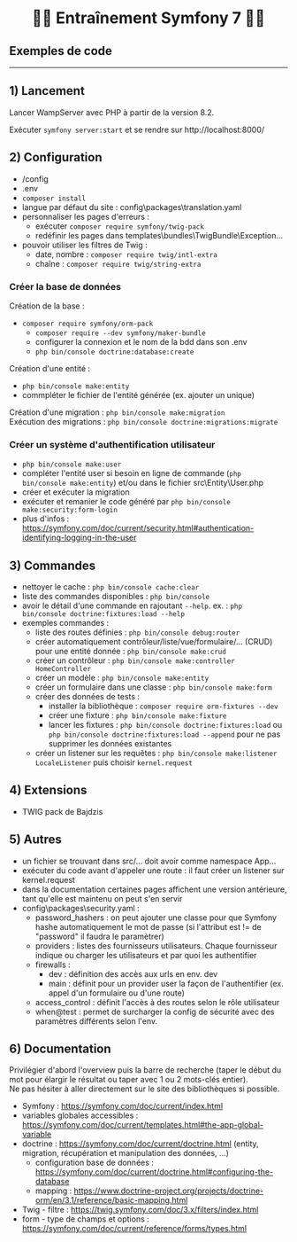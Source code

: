 # <h1 align="center">👨‍💻 Entraînement Symfony 7 👩‍💻</h1>

## Exemples de code

___

## 1) Lancement
Lancer WampServer avec PHP à partir de la version 8.2.    

Exécuter `symfony server:start` et se rendre sur http://localhost:8000/        

## 2) Configuration
- /config
- .env
- `composer install`
- langue par défaut du site : config\packages\translation.yaml
- personnaliser les pages d'erreurs : 
    - exécuter `composer require symfony/twig-pack`
    - redéfinir les pages dans templates\bundles\TwigBundle\Exception\...
- pouvoir utiliser les filtres de Twig : 
    - date, nombre : `composer require twig/intl-extra`
    - chaîne : `composer require twig/string-extra`

### Créer la base de données 
Création de la base :
- `composer require symfony/orm-pack`
    - `composer require --dev symfony/maker-bundle`
    - configurer la connexion et le nom de la bdd dans son .env
    - `php bin/console doctrine:database:create`

Création d'une entité :
- `php bin/console make:entity`
- commpléter le fichier de l'entité générée (ex. ajouter un unique)

Création d'une migration : `php bin/console make:migration`    
Exécution des migrations : `php bin/console doctrine:migrations:migrate`

### Créer un système d'authentification utilisateur
- `php bin/console make:user`
- compléter l'entité user si besoin en ligne de commande (`php bin/console make:entity`) et/ou dans le fichier src\Entity\User.php
- créer et exécuter la migration
- exécuter et remanier le code généré par `php bin/console make:security:form-login`
- plus d'infos : https://symfony.com/doc/current/security.html#authentication-identifying-logging-in-the-user

## 3) Commandes
- nettoyer le cache : `php bin/console cache:clear`
- liste des commandes disponibles : `php bin/console`
- avoir le détail d'une commande en rajoutant `--help`. ex. : `php bin/console doctrine:fixtures:load --help`
- exemples commandes :
    - liste des routes définies : `php bin/console debug:router`
    - créer automatiquement contrôleur/liste/vue/formulaire/... (CRUD) pour une entité donnée : `php bin/console make:crud`
    - créer un contrôleur : `php bin/console make:controller HomeController`
    - créer un modèle : `php bin/console make:entity`
    - créer un formulaire dans une classe : `php bin/console make:form`
    - créer des données de tests : 
        - installer la bibliothèque : `composer require orm-fixtures --dev`
        - créer une fixture : `php bin/console make:fixture`
        - lancer les fixtures : `php bin/console doctrine:fixtures:load` ou `php bin/console doctrine:fixtures:load --append` pour ne pas supprimer les données existantes
    - créer un listener sur les requêtes : `php bin/console make:listener LocaleListener` puis choisir `kernel.request`
    
## 4) Extensions
- TWIG pack de Bajdzis

## 5) Autres
- un fichier se trouvant dans src/... doit avoir comme namespace App\...
- exécuter du code avant d'appeler une route : il faut créer un listener sur kernel.request
- dans la documentation certaines pages affichent une version antérieure, tant qu'elle est maintenu on peut s'en servir
- config\packages\security.yaml :
    - password_hashers : on peut ajouter une classe pour que Symfony hashe automatiquement le mot de passe (si l'attribut est != de "password" il faudra le paramètrer)
    - providers : listes des fournisseurs utilisateurs. Chaque fournisseur indique ou charger les utilisateurs et par quoi les authentifier
    - firewalls : 
        - dev : définition des accès aux urls en env. dev
        - main : définit pour un provider user la façon de l'authentifier (ex. appel d'un formulaire ou d'une route)
    - access_control : définit l'accès à des routes selon le rôle utilisateur
    - when@test : permet de surcharger la config de sécurité avec des paramètres différents selon l'env.

## 6) Documentation
Privilégier d'abord l'overview puis la barre de recherche (taper le début du mot pour élargir le résultat ou taper avec 1 ou 2 mots-clés entier).      
Ne pas hésiter à aller directement sur le site des bibliothèques si possible.     

- Symfony : https://symfony.com/doc/current/index.html
- variables globales accessibles : https://symfony.com/doc/current/templates.html#the-app-global-variable 
- doctrine : https://symfony.com/doc/current/doctrine.html (entity, migration, récupération et manipulation des données, ...)
    - configuration base de données : https://symfony.com/doc/current/doctrine.html#configuring-the-database
    - mapping : https://www.doctrine-project.org/projects/doctrine-orm/en/3.1/reference/basic-mapping.html
- Twig - filtre : https://twig.symfony.com/doc/3.x/filters/index.html
- form - type de champs et options : https://symfony.com/doc/current/reference/forms/types.html
